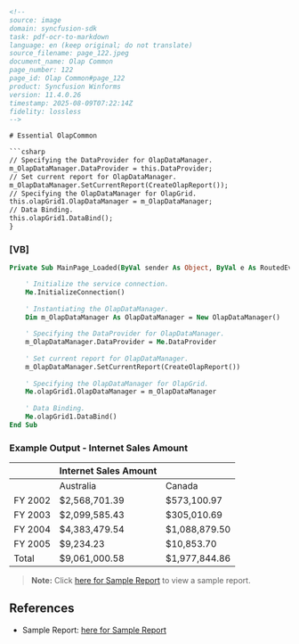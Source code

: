 ```html
<!--
source: image
domain: syncfusion-sdk
task: pdf-ocr-to-markdown
language: en (keep original; do not translate)
source_filename: page_122.jpeg
document_name: Olap Common
page_number: 122
page_id: Olap Common#page_122
product: Syncfusion Winforms
version: 11.4.0.26
timestamp: 2025-08-09T07:22:14Z
fidelity: lossless
-->

# Essential OlapCommon

```csharp
// Specifying the DataProvider for OlapDataManager.
m_OlapDataManager.DataProvider = this.DataProvider;
// Set current report for OlapDataManager.
m_OlapDataManager.SetCurrentReport(CreateOlapReport());
// Specifying the OlapDataManager for OlapGrid.
this.olapGrid1.OlapDataManager = m_OlapDataManager;
// Data Binding.
this.olapGrid1.DataBind();
}
```

### [VB]
```vb
Private Sub MainPage_Loaded(ByVal sender As Object, ByVal e As RoutedEvent Args)

    ' Initialize the service connection.
    Me.InitializeConnection()
    
    ' Instantiating the OlapDataManager.
    Dim m_OlapDataManager As OlapDataManager = New OlapDataManager()
    
    ' Specifying the DataProvider for OlapDataManager.
    m_OlapDataManager.DataProvider = Me.DataProvider
    
    ' Set current report for OlapDataManager.
    m_OlapDataManager.SetCurrentReport(CreateOlapReport())
    
    ' Specifying the OlapDataManager for OlapGrid.
    Me.olapGrid1.OlapDataManager = m_OlapDataManager
    
    ' Data Binding.
    Me.olapGrid1.DataBind()
End Sub
```

### Example Output - Internet Sales Amount

|  | Internet Sales Amount |  |
| --- | --- | --- |
|  | Australia | Canada | France | Germany | United Kingdom | United States | Total |
| FY 2002 | $2,568,701.39 | $573,100.97 | $414,245.32 | $513,353.17 | $550,507.33 | $2,452,176.07 | $7,072,084.24 |
| FY 2003 | $2,099,585.43 | $305,010.69 | $633,399.70 | $593,247.24 | $696,594.97 | $1,434,296.26 | $5,762,134.30 |
| FY 2004 | $4,383,479.54 | $1,088,879.50 | $1,592,880.75 | $1,784,107.09 | $2,140,388.50 | $5,483,882.67 | $16,473,618.05 |
| FY 2005 | $9,234.23 | $10,853.70 | $3,491.95 | $3,604.83 | $4,221.41 | $19,434.51 | $50,840.63 |
| Total | $9,061,000.58 | $1,977,844.86 | $2,644,017.71 | $2,894,312.34 | $3,391,712.21 | $9,389,789.51 | $29,358,677.22 |

> **Note:** Click [here for Sample Report](#) to view a sample report.

## References
- Sample Report: [here for Sample Report](#)

<!-- tags: [syncfusion, windowsforms, olapcommon, data provider, data manager, grid, sample report, version 11.4.0.26] keywords: [internet sales amount, australia, canada, france, germany, united kingdom, united states, fiscal years, total sales, data binding, data provider, olap report, olapgrid, winforms, syncfusion, programming examples, vb.net, c#] -->
```